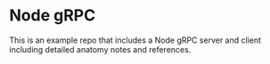 # Node gRPC

This is an example repo that includes a Node gRPC server and client including detailed anatomy notes and references.
